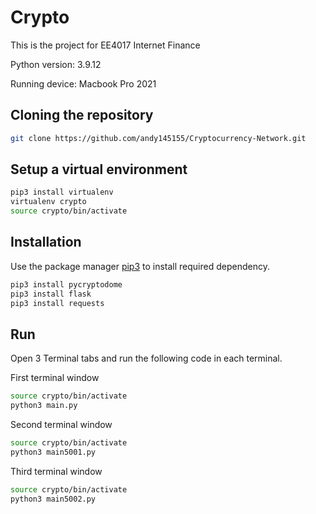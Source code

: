 # Crypto

This is the project for EE4017 Internet Finance 

Python version: 3.9.12

Running device: Macbook Pro 2021 

## Cloning the repository

```bash
git clone https://github.com/andy145155/Cryptocurrency-Network.git
```

## Setup a virtual environment 
```bash
pip3 install virtualenv
virtualenv crypto
source crypto/bin/activate
```
## Installation

Use the package manager [pip3](https://pip.pypa.io/en/stable/) to install required dependency.

```bash
pip3 install pycryptodome
pip3 install flask
pip3 install requests
```

## Run

Open 3 Terminal tabs and run the following code in each terminal.

First terminal window
```bash
source crypto/bin/activate
python3 main.py
```

Second terminal window
```bash
source crypto/bin/activate
python3 main5001.py
```

Third terminal window
```bash
source crypto/bin/activate
python3 main5002.py
```